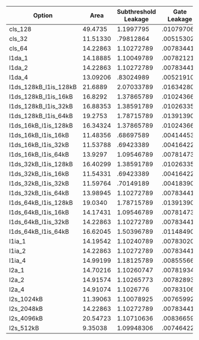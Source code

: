 | Option | Area | Subthreshold Leakage | Gate Leakage | Runtime Dynamic |
| --- | --- | --- | --- | --- |
| cls_128 | 49.4735 | 1.1997795 | .01079706 | .5721873 |
| cls_32 | 11.51330 | .79812864 | .005153027 | .18091558 |
| cls_64 | 14.22863 | 1.10272789 | .007834414 | .34330142 |
| l1da_1 | 14.18885 | 1.10049789 | .007821214 | .33654208 |
| l1da_2 | 14.22863 | 1.10272789 | .007834414 | .34330142 |
| l1da_4 | 13.09206 | .83024989 | .005219104 | .34886998 |
| l1ds_128kB_l1is_128kB | 21.6889 | 2.07033789 | .016342804 | .44626822 |
| l1ds_128kB_l1is_16kB | 16.8292 | 1.37865789 | .010243664 | .44619784 |
| l1ds_128kB_l1is_32kB | 16.88353 | 1.38591789 | .010263354 | .44624356 |
| l1ds_128kB_l1is_64kB | 19.2753 | 1.78715789 | .013913904 | .44627031 |
| l1ds_16kB_l1is_128kB | 16.34324 | 1.37865789 | .010243664 | .11267316 |
| l1ds_16kB_l1is_16kB | 11.48356 | .68697589 | .004144534 | .11274866 |
| l1ds_16kB_l1is_32kB | 11.53788 | .69423389 | .004164224 | .11269145 |
| l1ds_16kB_l1is_64kB | 13.9297 | 1.09546789 | .007814734 | .11268959 |
| l1ds_32kB_l1is_128kB | 16.40299 | 1.38591789 | .010263354 | .11395234 |
| l1ds_32kB_l1is_16kB | 11.54331 | .69423389 | .004164224 | .11402863 |
| l1ds_32kB_l1is_32kB | 11.59764 | .70149189 | .004183904 | .11397549 |
| l1ds_32kB_l1is_64kB | 13.98945 | 1.10272789 | .007834414 | .11397002 |
| l1ds_64kB_l1is_128kB | 19.0340 | 1.78715789 | .013913904 | .3433004 |
| l1ds_64kB_l1is_16kB | 14.17431 | 1.09546789 | .007814734 | .3432903 |
| l1ds_64kB_l1is_32kB | 14.22863 | 1.10272789 | .007834414 | .34330142 |
| l1ds_64kB_l1is_64kB | 16.62045 | 1.50396789 | .011484904 | .34331265 |
| l1ia_1 | 14.19542 | 1.10240789 | .007830204 | .34315581 |
| l1ia_2 | 14.22863 | 1.10272789 | .007834414 | .34330142 |
| l1ia_4 | 14.99199 | 1.18125789 | .008555664 | .34330417 |
| l2a_1 | 14.70216 | 1.10260747 | .007819346 | .34321428 |
| l2a_2 | 14.91574 | 1.10265773 | .007828933 | .34326404 |
| l2a_4 | 14.91074 | 1.1026776 | .007831068 | .34326974 |
| l2s_1024kB | 11.39063 | 1.10078925 | .007659924 | .34199221 |
| l2s_2048kB | 14.22863 | 1.10272789 | .007834414 | .34330142 |
| l2s_4096kB | 20.54723 | 1.10710636 | .00836659 | .34480826 |
| l2s_512kB | 9.35038 | 1.09948306 | .007464225 | .34114984 |

